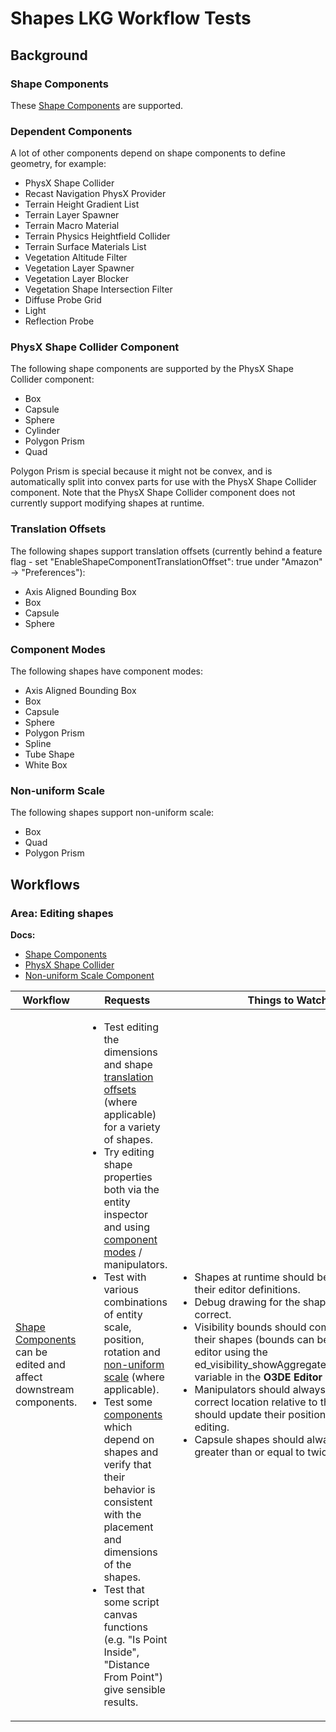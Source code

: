 # Shapes LKG Workflow Tests

## Background

### Shape Components
These [Shape Components](https://www.o3de.org/docs/user-guide/components/reference/shape/) are supported.

### Dependent Components
A lot of other components depend on shape components to define geometry, for example:

- PhysX Shape Collider
- Recast Navigation PhysX Provider
- Terrain Height Gradient List
- Terrain Layer Spawner
- Terrain Macro Material
- Terrain Physics Heightfield Collider
- Terrain Surface Materials List
- Vegetation Altitude Filter
- Vegetation Layer Spawner
- Vegetation Layer Blocker
- Vegetation Shape Intersection Filter
- Diffuse Probe Grid
- Light
- Reflection Probe

### PhysX Shape Collider Component
The following shape components are supported by the PhysX Shape Collider component:

- Box
- Capsule
- Sphere
- Cylinder
- Polygon Prism
- Quad

Polygon Prism is special because it might not be convex, and is automatically split into convex parts for use with the PhysX Shape Collider component. Note that the PhysX Shape Collider component does not currently support modifying shapes at runtime.

### Translation Offsets
The following shapes support translation offsets (currently behind a feature flag - set "EnableShapeComponentTranslationOffset": true under "Amazon" -> "Preferences"):

- Axis Aligned Bounding Box
- Box
- Capsule
- Sphere

### Component Modes
The following shapes have component modes:

- Axis Aligned Bounding Box
- Box
- Capsule
- Sphere
- Polygon Prism
- Spline
- Tube Shape
- White Box

### Non-uniform Scale
The following shapes support non-uniform scale:
- Box
- Quad
- Polygon Prism

## Workflows
### Area: Editing shapes
**Docs:**
- [Shape Components](https://www.o3de.org/docs/user-guide/components/reference/shape/)
- [PhysX Shape Collider](https://www.o3de.org/docs/user-guide/components/reference/physx/shape-collider/)
- [Non-uniform Scale Component](https://www.o3de.org/docs/user-guide/components/reference/non-uniform-scale/non-uniform-scale/)

| Workflow | Requests | Things to Watch For |
| --- | --- | --- |
| [Shape Components](https://www.o3de.org/docs/user-guide/components/reference/shape/) can be edited and affect downstream components. | <ul><li> Test editing the dimensions and shape [translation offsets](#translation-offsets) (where applicable) for a variety of shapes. </li><li> Try editing shape properties both via the entity inspector and using [component modes](#component-modes) / manipulators. </li><li> Test with various combinations of entity scale, position, rotation and [non-uniform scale](#non-uniform-scale) (where applicable). </li><li> Test some [components](#dependent-components) which depend on shapes and verify that their behavior is consistent with the placement and dimensions of the shapes. </li><li> Test that some script canvas functions (e.g. "Is Point Inside", "Distance From Point") give sensible results. </li></ul> | <ul><li> Shapes at runtime should be consistent with their editor definitions. </li><li> Debug drawing for the shapes should appear correct. </li><li> Visibility bounds should completely contain their shapes (bounds can be visualized in the editor using the ed_visibility_showAggregateEntityWorldBounds variable in the **O3DE Editor Console**). </li><li> Manipulators should always appear in the correct location relative to the shape and should update their positions correctly during editing. </li><li> Capsule shapes should always have height greater than or equal to twice their radius. </li></ul> |

